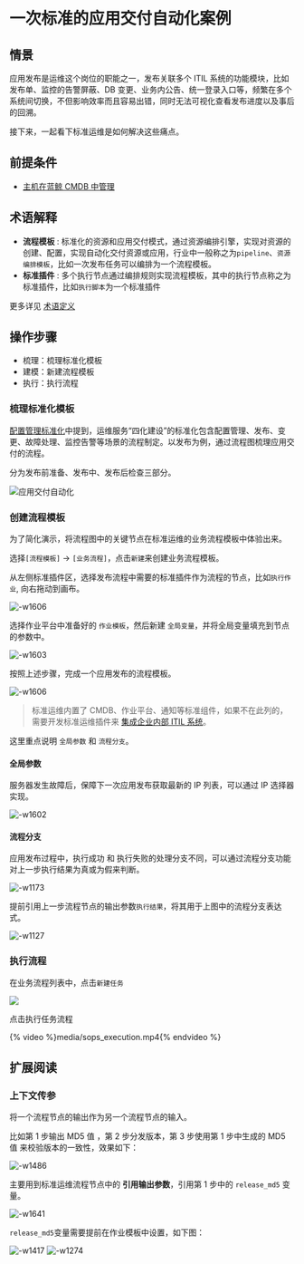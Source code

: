 # 一次标准的应用交付自动化案例
## 情景
应用发布是运维这个岗位的职能之一，发布关联多个 ITIL 系统的功能模块，比如发布单、监控的告警屏蔽、DB 变更、业务内公告、统一登录入口等，频繁在多个系统间切换，不但影响效率而且容易出错，同时无法可视化查看发布进度以及事后的回溯。

接下来，一起看下标准运维是如何解决这些痛点。

## 前提条件

- [主机在蓝鲸 CMDB 中管理](5.1/bk_solutions/CD/CMDB/CMDB_management_hosts.md)

## 术语解释
 - **流程模板** : 标准化的资源和应用交付模式，通过资源编排引擎，实现对资源的创建、配置，实现自动化交付资源或应用，行业中一般称之为`pipeline`、`资源编排模板`，比如一次发布任务可以编排为一个流程模板。
 - **标准插件** : 多个执行节点通过编排规则实现流程模板，其中的执行节点称之为 标准插件，比如`执行脚本`为一个标准插件

更多详见 [术语定义](5.1/标准运维/术语解释/glossary.md)

## 操作步骤

- 梳理：梳理标准化模板
- 建模：新建流程模板
- 执行：执行流程

### 梳理标准化模板

[配置管理标准化](5.1/bk_solutions/CD/CMDB/Configuration_management_standardization.md)中提到，运维服务“四化建设”的标准化包含配置管理、发布、变更、故障处理、监控告警等场景的流程制定。以发布为例，通过流程图梳理应用交付的流程。

分为发布前准备、发布中、发布后检查三部分。

![应用交付自动化](../assets/%E5%BA%94%E7%94%A8%E4%BA%A4%E4%BB%98%E8%87%AA%E5%8A%A8%E5%8C%96-1.png)

### 创建流程模板

为了简化演示，将流程图中的关键节点在标准运维的业务流程模板中体验出来。

选择`[流程模板]` -> `[业务流程]`，点击`新建`来创建业务流程模板。

从左侧标准插件区，选择发布流程中需要的标准插件作为流程的节点，比如`执行作业`, 向右拖动到画布。

![-w1606](../assets/15644736844126.jpg)

选择作业平台中准备好的 `作业模板`，然后新建 `全局变量`，并将全局变量填充到节点的参数中。

![-w1603](../assets/15644771226551.jpg)

按照上述步骤，完成一个应用发布的流程模板。

![-w1606](../assets/15644773728491.jpg)

> 标准运维内置了 CMDB、作业平台、通知等标准组件，如果不在此列的，需要开发标准运维插件来 [集成企业内部 ITIL 系统](5.1/bk_solutions/CD/Automation/intergration_itil.md)。

这里重点说明 `全局参数` 和 `流程分支`。

#### 全局参数

服务器发生故障后，保障下一次应用发布获取最新的 IP 列表，可以通过 IP 选择器实现。

![-w1602](../assets/15644781544003.jpg)

#### 流程分支

应用发布过程中，执行成功 和 执行失败的处理分支不同，可以通过流程分支功能对上一步执行结果为真或为假来判断。

![-w1173](../assets/15644783233169.jpg)

提前引用上一步流程节点的输出参数`执行结果`，将其用于上图中的流程分支表达式。

![-w1127](../assets/15644782523637.jpg)

### 执行流程

在业务流程列表中，点击`新建任务`

![](../assets/15638818330008.jpg)


点击执行任务流程

{% video %}media/sops_execution.mp4{% endvideo %}

## 扩展阅读

### 上下文传参

将一个流程节点的输出作为另一个流程节点的输入。

比如第 1 步输出 MD5 值 ，第 2 步分发版本，第 3 步使用第 1 步中生成的 MD5 值 来校验版本的一致性，效果如下：

![-w1486](../assets/15616298718559.jpg)

主要用到标准运维流程节点中的 **引用输出参数**，引用第 1 步中的 `release_md5` 变量。

![-w1641](../assets/15616299242595.jpg)

`release_md5`变量需要提前在作业模板中设置，如下图：

![-w1417](../assets/15644779332012.jpg)
![-w1274](../assets/15629369392955.jpg)
